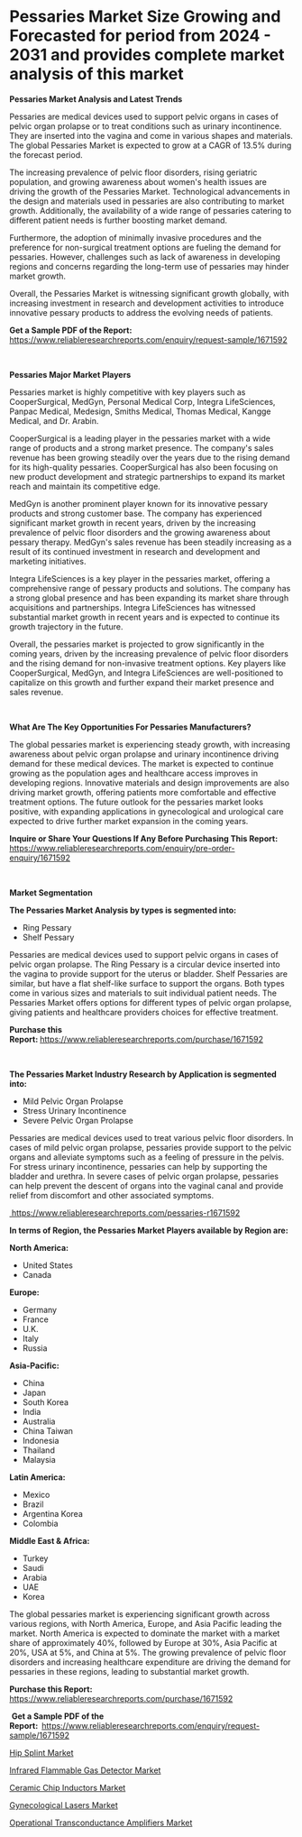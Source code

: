 <p><h1>Pessaries Market Size Growing and Forecasted for period from 2024 - 2031 and provides complete market analysis of this market</h1></p><p><strong>Pessaries Market Analysis and Latest Trends</strong></p>
<p><p>Pessaries are medical devices used to support pelvic organs in cases of pelvic organ prolapse or to treat conditions such as urinary incontinence. They are inserted into the vagina and come in various shapes and materials. The global Pessaries Market is expected to grow at a CAGR of 13.5% during the forecast period.</p><p>The increasing prevalence of pelvic floor disorders, rising geriatric population, and growing awareness about women's health issues are driving the growth of the Pessaries Market. Technological advancements in the design and materials used in pessaries are also contributing to market growth. Additionally, the availability of a wide range of pessaries catering to different patient needs is further boosting market demand.</p><p>Furthermore, the adoption of minimally invasive procedures and the preference for non-surgical treatment options are fueling the demand for pessaries. However, challenges such as lack of awareness in developing regions and concerns regarding the long-term use of pessaries may hinder market growth.</p><p>Overall, the Pessaries Market is witnessing significant growth globally, with increasing investment in research and development activities to introduce innovative pessary products to address the evolving needs of patients.</p></p>
<p><strong>Get a Sample PDF of the Report:&nbsp;</strong> <a href="https://www.reliableresearchreports.com/enquiry/request-sample/1671592">https://www.reliableresearchreports.com/enquiry/request-sample/1671592</a></p>
<p>&nbsp;</p>
<p><strong>Pessaries Major Market Players</strong></p>
<p><p>Pessaries market is highly competitive with key players such as CooperSurgical, MedGyn, Personal Medical Corp, Integra LifeSciences, Panpac Medical, Medesign, Smiths Medical, Thomas Medical, Kangge Medical, and Dr. Arabin.</p><p>CooperSurgical is a leading player in the pessaries market with a wide range of products and a strong market presence. The company's sales revenue has been growing steadily over the years due to the rising demand for its high-quality pessaries. CooperSurgical has also been focusing on new product development and strategic partnerships to expand its market reach and maintain its competitive edge.</p><p>MedGyn is another prominent player known for its innovative pessary products and strong customer base. The company has experienced significant market growth in recent years, driven by the increasing prevalence of pelvic floor disorders and the growing awareness about pessary therapy. MedGyn's sales revenue has been steadily increasing as a result of its continued investment in research and development and marketing initiatives.</p><p>Integra LifeSciences is a key player in the pessaries market, offering a comprehensive range of pessary products and solutions. The company has a strong global presence and has been expanding its market share through acquisitions and partnerships. Integra LifeSciences has witnessed substantial market growth in recent years and is expected to continue its growth trajectory in the future.</p><p>Overall, the pessaries market is projected to grow significantly in the coming years, driven by the increasing prevalence of pelvic floor disorders and the rising demand for non-invasive treatment options. Key players like CooperSurgical, MedGyn, and Integra LifeSciences are well-positioned to capitalize on this growth and further expand their market presence and sales revenue.</p></p>
<p>&nbsp;</p>
<p><strong>What Are The Key Opportunities For Pessaries Manufacturers?</strong></p>
<p><p>The global pessaries market is experiencing steady growth, with increasing awareness about pelvic organ prolapse and urinary incontinence driving demand for these medical devices. The market is expected to continue growing as the population ages and healthcare access improves in developing regions. Innovative materials and design improvements are also driving market growth, offering patients more comfortable and effective treatment options. The future outlook for the pessaries market looks positive, with expanding applications in gynecological and urological care expected to drive further market expansion in the coming years.</p></p>
<p><strong>Inquire or Share Your Questions If Any Before Purchasing This Report:</strong> <a href="https://www.reliableresearchreports.com/enquiry/pre-order-enquiry/1671592">https://www.reliableresearchreports.com/enquiry/pre-order-enquiry/1671592</a></p>
<p>&nbsp;</p>
<p><strong>Market Segmentation</strong></p>
<p><strong>The Pessaries Market Analysis by types is segmented into:</strong></p>
<p><ul><li>Ring Pessary</li><li>Shelf Pessary</li></ul></p>
<p><p>Pessaries are medical devices used to support pelvic organs in cases of pelvic organ prolapse. The Ring Pessary is a circular device inserted into the vagina to provide support for the uterus or bladder. Shelf Pessaries are similar, but have a flat shelf-like surface to support the organs. Both types come in various sizes and materials to suit individual patient needs. The Pessaries Market offers options for different types of pelvic organ prolapse, giving patients and healthcare providers choices for effective treatment.</p></p>
<p><strong>Purchase this Report:&nbsp;</strong><a href="https://www.reliableresearchreports.com/purchase/1671592">https://www.reliableresearchreports.com/purchase/1671592</a></p>
<p>&nbsp;</p>
<p><strong>The Pessaries Market Industry Research by Application is segmented into:</strong></p>
<p><ul><li>Mild Pelvic Organ Prolapse</li><li>Stress Urinary Incontinence</li><li>Severe Pelvic Organ Prolapse</li></ul></p>
<p><p>Pessaries are medical devices used to treat various pelvic floor disorders. In cases of mild pelvic organ prolapse, pessaries provide support to the pelvic organs and alleviate symptoms such as a feeling of pressure in the pelvis. For stress urinary incontinence, pessaries can help by supporting the bladder and urethra. In severe cases of pelvic organ prolapse, pessaries can help prevent the descent of organs into the vaginal canal and provide relief from discomfort and other associated symptoms.</p></p>
<p><a href="https://www.reliableresearchreports.com/pessaries-r1671592">&nbsp;https://www.reliableresearchreports.com/pessaries-r1671592</a></p>
<p><strong>In terms of Region, the Pessaries Market Players available by Region are:</strong></p>
<p>
    <p> <strong> North America: </strong>
        <ul>
            <li>United States</li>
            <li>Canada</li>
        </ul>
        </p> 
    <p> <strong> Europe: </strong>
        <ul>
            <li>Germany</li>
            <li>France</li>
            <li>U.K.</li>
            <li>Italy</li>
            <li>Russia</li>
        </ul>
        </p> 
    <p> <strong> Asia-Pacific: </strong>
        <ul>
            <li>China</li>
            <li>Japan</li>
            <li>South Korea</li>
            <li>India</li>
            <li>Australia</li>
            <li>China Taiwan</li>
            <li>Indonesia</li>
            <li>Thailand</li>
            <li>Malaysia</li>
        </ul>
        </p> 
    <p> <strong> Latin America: </strong>
        <ul>
            <li>Mexico</li>
            <li>Brazil</li>
            <li>Argentina Korea</li>
            <li>Colombia</li>
        </ul>
        </p> 
    <p> <strong> Middle East & Africa: </strong>
        <ul>
            <li>Turkey</li>
            <li>Saudi</li>
            <li>Arabia</li>
            <li>UAE</li>
            <li>Korea</li>
        </ul>
    </p>
    </p>
<p><p>The global pessaries market is experiencing significant growth across various regions, with North America, Europe, and Asia Pacific leading the market. North America is expected to dominate the market with a market share of approximately 40%, followed by Europe at 30%, Asia Pacific at 20%, USA at 5%, and China at 5%. The growing prevalence of pelvic floor disorders and increasing healthcare expenditure are driving the demand for pessaries in these regions, leading to substantial market growth.</p></p>
<p><strong>Purchase this Report: </strong><a href="https://www.reliableresearchreports.com/purchase/1671592">https://www.reliableresearchreports.com/purchase/1671592</a></p>
<p>&nbsp;<strong>Get a Sample PDF of the Report:&nbsp;&nbsp;</strong><a href="https://www.reliableresearchreports.com/enquiry/request-sample/1671592">https://www.reliableresearchreports.com/enquiry/request-sample/1671592</a></p>
<p><strong></strong></p>
<p><p><a href="https://github.com/nicoletavirag/Market-Research-Report-List-4/blob/main/hip-splint-market.md">Hip Splint Market</a></p><p><a href="https://medium.com/@norchellecan/insights-into-the-infrared-flammable-gas-detector-market-market-players-market-size-geographical-380da031f925">Infrared Flammable Gas Detector Market</a></p><p><a href="https://medium.com/@max.sanderson5645/ceramic-chip-inductors-market-global-market-insights-and-sales-trends-2024-to-2031-ca8e6aeda582">Ceramic Chip Inductors Market</a></p><p><a href="https://github.com/mauripalmi/Market-Research-Report-List-4/blob/main/gynecological-lasers-market.md">Gynecological Lasers Market</a></p><p><a href="https://medium.com/@carlahoustonh51/operational-transconductance-amplifiers-market-a-global-and-regional-analysis-focus-on-region-d45d01b143f2">Operational Transconductance Amplifiers Market</a></p></p>
